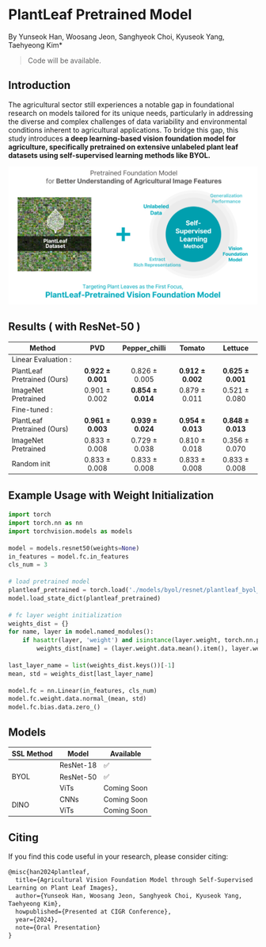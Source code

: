 # PlantLeaf Pretrained Model
By Yunseok Han, Woosang Jeon, Sanghyeok Choi, Kyuseok Yang, Taehyeong Kim*

> Code will be available.

## Introduction
The agricultural sector still experiences a notable gap in foundational research on models tailored for its unique needs, particularly in addressing the diverse and complex challenges of data variability and environmental conditions inherent to agricultural applications. 
To bridge this gap, this study introduces **a deep learning-based vision foundation model for agriculture, specifically pretrained on extensive unlabeled plant leaf datasets using self-supervised learning methods like BYOL.**

<p align="center">
  <img src="./imgs/PlantLeaf_intro.png" width="600"/>
</p>


## Results ( with ResNet-50 )
| Method                       |          PVD          |     Pepper_chilli     |         Tomato        |        Lettuce        |
|------------------------------|:---------------------:|:---------------------:|:---------------------:|:---------------------:|
| Linear Evaluation :          |                       |                       |                       |                       |
| PlantLeaf Pretrained (Ours)  | **0.922 $\pm$ 0.001** |   0.826 $\pm$ 0.005   | **0.912 $\pm$ 0.002** | **0.625 $\pm$ 0.001** |
| ImageNet Pretrained          |   0.901 $\pm$ 0.002   | **0.854 $\pm$ 0.014** |   0.879 $\pm$ 0.011   |   0.521 $\pm$ 0.080   |
| Fine-tuned :                 |                       |                       |                       |                       |
| PlantLeaf Pretrained (Ours)  | **0.961 $\pm$ 0.003** | **0.939 $\pm$ 0.024** | **0.954 $\pm$ 0.013** | **0.848 $\pm$ 0.013** |
| ImageNet Pretrained          |   0.833 $\pm$ 0.008   |   0.729 $\pm$ 0.038   |   0.810 $\pm$ 0.018   |   0.356 $\pm$ 0.070   |
| Random init                  |   0.833 $\pm$ 0.008   |   0.833 $\pm$ 0.008   |   0.833 $\pm$ 0.008   |   0.833 $\pm$ 0.008   |


## Example Usage with Weight Initialization
```python
import torch
import torch.nn as nn
import torchvision.models as models

model = models.resnet50(weights=None)
in_features = model.fc.in_features
cls_num = 3

# load pretrained model
plantleaf_pretrained = torch.load('./models/byol/resnet/plantleaf_byol_resnet50.pth')
model.load_state_dict(plantleaf_pretrained)

# fc layer weight initialization
weights_dist = {}
for name, layer in model.named_modules():
    if hasattr(layer, 'weight') and isinstance(layer.weight, torch.nn.parameter.Parameter):
        weights_dist[name] = (layer.weight.data.mean().item(), layer.weight.data.std().item())

last_layer_name = list(weights_dist.keys())[-1]
mean, std = weights_dist[last_layer_name]

model.fc = nn.Linear(in_features, cls_num)
model.fc.weight.data.normal_(mean, std)
model.fc.bias.data.zero_()
```

## Models
<table class="tg"><thead>
  <tr>
    <th class="tg-9wq8">SSL Method</th>
    <th class="tg-9wq8">Model</th>
    <th class="tg-9wq8">Available</th>
  </tr></thead>
<tbody>
  <tr>
    <td class="tg-9wq8" rowspan="3">BYOL</td>
    <td class="tg-9wq8">ResNet-18</td>
    <td class="tg-9wq8">✅</td>
  </tr>
  <tr>
    <td class="tg-nrix">ResNet-50</td>
    <td class="tg-nrix">✅</td>
  </tr>
  <tr>
    <td class="tg-nrix">ViTs</td>
    <td class="tg-nrix">Coming Soon</td>
  </tr>
  <tr>
    <td class="tg-9wq8" rowspan="2">DINO</td>
    <td class="tg-9wq8">CNNs</td>
    <td class="tg-9wq8">Coming Soon</td>
  </tr>
  <tr>
    <td class="tg-nrix">ViTs</td>
    <td class="tg-nrix">Coming Soon</td>
  </tr>
</tbody>
</table>


## Citing
If you find this code useful in your research, please consider citing:

    @misc{han2024plantleaf,
      title={Agricultural Vision Foundation Model through Self-Supervised Learning on Plant Leaf Images},
      author={Yunseok Han, Woosang Jeon, Sanghyeok Choi, Kyuseok Yang, Taehyeong Kim},
      howpublished={Presented at CIGR Conference},
      year={2024},
      note={Oral Presentation}
    }

